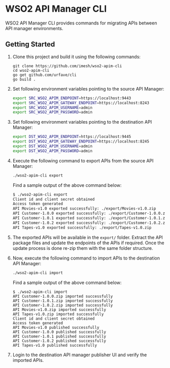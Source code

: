 # WSO2 API Manager CLI

WSO2 API Manager CLI provides commands for migrating APIs between API manager environments.

## Getting Started

1. Clone this project and build it using the following commands:

   ```
   git clone https://github.com/imesh/wso2-apim-cli
   cd wso2-apim-cli
   go get github.com/urfave/cli
   go build .
   ```

2. Set following environment variables pointing to the source API Manager:

   ```bash
   export SRC_WSO2_APIM_ENDPOINT=https://localhost:9443
   export SRC_WSO2_APIM_GATEWAY_ENDPOINT=https://localhost:8243
   export SRC_WSO2_APIM_USERNAME=admin
   export SRC_WSO2_APIM_PASSWORD=admin
   ```

3. Set following environment variables pointing to the destination API Manager:

   ```bash
   export DST_WSO2_APIM_ENDPOINT=https://localhost:9445
   export DST_WSO2_APIM_GATEWAY_ENDPOINT=https://localhost:8245
   export DST_WSO2_APIM_USERNAME=admin
   export DST_WSO2_APIM_PASSWORD=admin
   ```

4. Execute the following command to export APIs from the source API Manager:

   ```bash
   ./wso2-apim-cli export
   ```

   Find a sample output of the above command below:

   ```bash
   $ ./wso2-apim-cli export
   Client id and client secret obtained
   Access token generated
   API Movies-v1.0 exported successfully: ./export/Movies-v1.0.zip
   API Customer-1.0.0 exported successfully: ./export/Customer-1.0.0.zip
   API Customer-1.0.1 exported successfully: ./export/Customer-1.0.1.zip
   API Customer-1.0.2 exported successfully: ./export/Customer-1.0.2.zip
   API Tapes-v1.0 exported successfully: ./export/Tapes-v1.0.zip
   ```

5. The exported APIs will be available in the ```export/``` folder. Extract the API package files and update the endpoints of the APIs if required. Once the update process is done re-zip them with the same folder structure.

6. Now, execute the following command to import APIs to the destination API Manager:

   ```bash
   ./wso2-apim-cli import
   ```

   Find a sample output of the above command below:

   ```
   $ ./wso2-apim-cli import
   API Customer-1.0.0.zip imported successfully
   API Customer-1.0.1.zip imported successfully
   API Customer-1.0.2.zip imported successfully
   API Movies-v1.0.zip imported successfully
   API Tapes-v1.0.zip imported successfully
   Client id and client secret obtained
   Access token generated
   API Movies-v1.0 published successfully
   API Customer-1.0.0 published successfully
   API Customer-1.0.1 published successfully
   API Customer-1.0.2 published successfully
   API Tapes-v1.0 published successfully
   ```

7. Login to the destination API manager publisher UI and verify the imported APIs.

